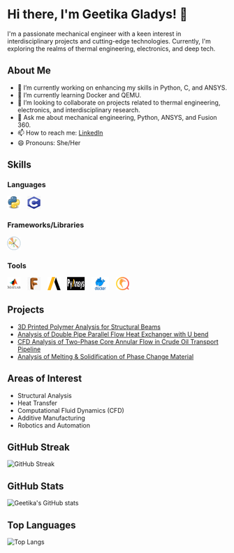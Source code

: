# Hi there, I'm Geetika Gladys! 👋

I'm a passionate mechanical engineer with a keen interest in interdisciplinary projects and cutting-edge technologies. Currently, I'm exploring the realms of thermal engineering, electronics, and deep tech.

## About Me

- 🔭 I’m currently working on enhancing my skills in Python, C, and ANSYS.
- 🌱 I’m currently learning Docker and QEMU.
- 👯 I’m looking to collaborate on projects related to thermal engineering, electronics, and interdisciplinary research.
- 💬 Ask me about mechanical engineering, Python, ANSYS, and Fusion 360.
- 📫 How to reach me: [LinkedIn](https://www.linkedin.com/in/geetika-gladys-60b33825b)
- 😄 Pronouns: She/Her

## Skills

### Languages
<img src="https://github.com/Geetika149/Geetika149/blob/main/icons/python-logo-png-open-2000.png" width="30" height="30" />&nbsp;&nbsp;&nbsp;&nbsp;<img src="https://github.com/Geetika149/Geetika149/blob/main/icons/101-1010012_c-programming-icon-c-programming-language-logo.png" width="30" height="30" />

### Frameworks/Libraries
<img src="https://github.com/Geetika149/Geetika149/blob/main/icons/matplotlib.png" width="30" height="30" />

### Tools
<img src="https://github.com/Geetika149/Geetika149/blob/main/icons/matlab1.png" width="30" height="30" />&nbsp;&nbsp;&nbsp;&nbsp;<img src="https://github.com/Geetika149/Geetika149/blob/main/icons/519-5198181_eclipse-software-free-download-fusion.png" width="30" height="30" />&nbsp;&nbsp;&nbsp;&nbsp;<img src="https://github.com/Geetika149/Geetika149/blob/main/icons/ANSS-afc9cd74.png" width="30" height="30" />&nbsp;&nbsp;&nbsp;&nbsp;<img src="https://github.com/Geetika149/Geetika149/blob/main/icons/pyansys-logo-black-cropped.png" width="40" height="30" />&nbsp;&nbsp;&nbsp;&nbsp;<img src="https://github.com/Geetika149/Geetika149/blob/main/icons/Docker-Symbol.png" width="40" height="30" />&nbsp;&nbsp;&nbsp;&nbsp;<img src="https://github.com/Geetika149/Geetika149/blob/main/icons/qemu-icon-2048x2048-53y31jbv.png" width="30" height="30" />

## Projects
- [3D Printed Polymer Analysis for Structural Beams](project_link)
- [Analysis of Double Pipe Parallel Flow Heat Exchanger with U bend](project_link)
- [CFD Analysis of Two-Phase Core Annular Flow in Crude Oil Transport Pipeline](project_link)
- [Analysis of Melting & Solidification of Phase Change Material](project_link)

## Areas of Interest
- Structural Analysis
- Heat Transfer
- Computational Fluid Dynamics (CFD)
- Additive Manufacturing
- Robotics and Automation

## GitHub Streak
![GitHub Streak](https://github-readme-streak-stats.herokuapp.com/?user=Geetika149)

## GitHub Stats
![Geetika's GitHub stats](https://github-readme-stats.vercel.app/api?username=Geetika149&show_icons=true&theme=radical)

## Top Languages
![Top Langs](https://github-readme-stats.vercel.app/api/top-langs/?username=Geetika149&layout=compact&theme=radical)

